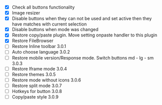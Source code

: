 - [x] Check all buttons functionality 
- [x] Image resizer
- [x] Disable buttons when they can not be used and set active then they have matches with current selection
- [x] Disable buttons when mode was changed
- [x] Restore copy/paste plugin. Move setting onpaste  handler to this plugin
- [x] Restore FileBrowser
- [ ] Restore Inline toolbar 3.0.1
- [ ] Auto choose language 3.0.2
- [ ] Restore mobile version/Response mode. Switch buttons md - lg - sm 3.0.3
- [ ] Restore Iframe mode 3.0.4
- [ ] Restore themes 3.0.5
- [ ] Restore mode without icons 3.0.6
- [ ] Restore split mode 3.0.7
- [ ] Hotkeys for button  3.0.8
- [ ] Copy/paste style  3.0.9

